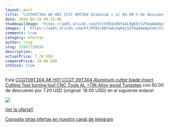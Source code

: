 ```yaml
---
layout: post
title: 'CCGT09T304 AK H01 CCGT 09T304 Aluminum c al 60.00 % de descuento'
date: 2020-04-20 09:33:06
thumbnailImage: 'https://ae01.alicdn.com/kf/HTB1n0DfaAL0gK0jSZFAq6AA9pXaR/CCGT09T304-AK-H01-CCGT-09T304-Aluminum-cutter-blade-Insert-Cutting-Tool-turning-tool-CNC-Tools-AL.jpg_350x350._SL200_.jpg'
images: [ 'https://ae01.alicdn.com/kf/HTB1n0DfaAL0gK0jSZFAq6AA9pXaR/CCGT09T304-AK-H01-CCGT-09T304-Aluminum-cutter-blade-Insert-Cutting-Tool-turning-tool-CNC-Tools-AL.jpg_350x350._SL200_.jpg' ]
comments: true
category: ofertas
author: ring
slug: 32857726650
description:
actualPrice: 7.20 USD
comparePrice: 18.00 USD
inStock: true
---
```


Está [CCGT09T304 AK H01 CCGT 09T304 Aluminum cutter blade Insert Cutting Tool turning tool CNC Tools AL +TIN Alloy wood Tungsten](https://www.amazon.com/dp/32857726650/?tag=redken08-20) con 60.00 de descuento por 7.20 USD (original: 18.00 USD) en el siguiente enlace!

[![](https://ae01.alicdn.com/kf/HTB1n0DfaAL0gK0jSZFAq6AA9pXaR/CCGT09T304-AK-H01-CCGT-09T304-Aluminum-cutter-blade-Insert-Cutting-Tool-turning-tool-CNC-Tools-AL.jpg_350x350._SL200_.jpg)](https://www.amazon.com/dp/32857726650/?tag=redken08-20)

[Ver la oferta!!](https://www.amazon.com/dp/32857726650/?tag=redken08-20)

[Consulta otras ofertas en nuestro canal de telegram](https://t.me/s/ofertas25)

